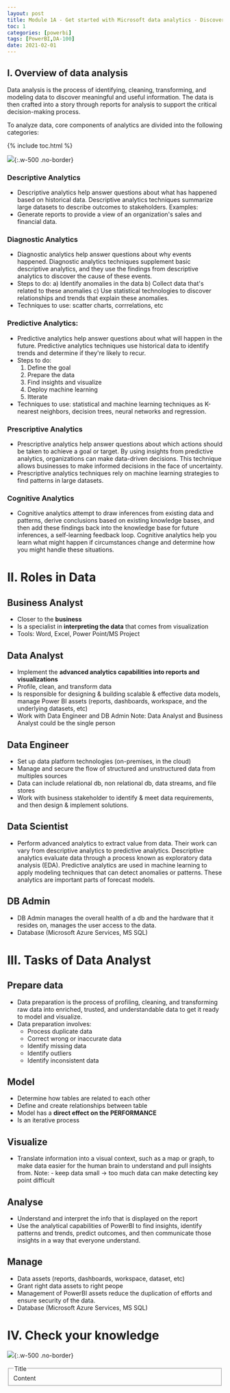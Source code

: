 ```yaml
---
layout: post
title: Module 1A - Get started with Microsoft data analytics - Discover Data Analysis
toc: 1
categories: [powerbi]
tags: [PowerBI,DA-100]
date: 2021-02-01
---
```


## I. Overview of data analysis

Data analysis is the process of identifying, cleaning, transforming, and modeling data to discover meaningful and useful information. The data is then crafted into a story through reports for analysis to support the critical decision-making process.

To analyze data, core components of analytics are divided into the following categories:

{% include toc.html %}

![](/images/powerbi/advanced_analytics.png){:.w-500 .no-border}

### Descriptive Analytics
- Descriptive analytics help answer questions about what has happened based on historical data. Descriptive analytics techniques summarize large datasets to describe outcomes to stakeholders.
Examples: 
- Generate reports to provide a view of an organization's sales and financial data.

### Diagnostic Analytics
- Diagnostic analytics help answer questions about why events happened. Diagnostic analytics techniques supplement basic descriptive analytics, and they use the findings from descriptive analytics to discover the cause of these events.
- Steps to do:
a) Identify anomalies in the data
b) Collect data that's related to these anomalies
c) Use statistical technologies to discover relationships and trends that explain these anomalies.
- Techniques to use: scatter charts, corrrelations, etc

### Predictive Analytics: 
- Predictive analytics help answer questions about what will happen in the future. Predictive analytics techniques use historical data to identify trends and determine if they're likely to recur.
- Steps to do:
  1. Define the goal
  2. Prepare the data
  3. Find insights and visualize
  4. Deploy machine learning 
  5. Itterate
- Techniques to use: statistical and machine learning techniques as K-nearest neighbors, decision trees, neural networks and regression.

### Prescriptive Analytics
- Prescriptive analytics help answer questions about which actions should be taken to achieve a goal or target. By using insights from predictive analytics, organizations can make data-driven decisions. This technique allows businesses to make informed decisions in the face of uncertainty.
- Prescriptive analytics techniques rely on machine learning strategies to find patterns in large datasets.

### Cognitive Analytics
- Cognitive analytics attempt to draw inferences from existing data and patterns, derive conclusions based on existing knowledge bases, and then add these findings back into the knowledge base for future inferences, a self-learning feedback loop. Cognitive analytics help you learn what might happen if circumstances change and determine how you might handle these situations.

# II. Roles in Data
## Business Analyst
- Closer to the **business**
- Is a specialist in **interpreting the data** that comes from visualization
- Tools: Word, Excel, Power Point/MS Project

## Data Analyst
- Implement the **advanced analytics capabilities into reports and visualizations**
- Profile, clean, and transform data
- Is responsible for designing & building scalable & effective data models, manage Power BI assets (reports, dashboards, workspace, and the underlying datasets, etc)
- Work with Data Engineer and DB Admin
Note: Data Analyst and Business Analyst could be the single person

## Data Engineer
- Set up data platform technologies (on-premises, in the cloud)
- Manage and secure the flow of structured and unstructured data from multiples sources
- Data can include relational db, non relational db, data streams, and file stores
- Work with business stakeholder to identify & meet data requirements, and then design & implement solutions.

## Data Scientist
- Perform advanced analytics to extract value from data.  Their work can vary from descriptive analytics to predictive analytics. Descriptive analytics evaluate data through a process known as exploratory data analysis (EDA). Predictive analytics are used in machine learning to apply modeling techniques that can detect anomalies or patterns. These analytics are important parts of forecast models.

## DB Admin
- DB Admin manages the overall health of a db and the hardware that it resides on, manages the user access to the data.
- Database (Microsoft Azure Services, MS SQL)

# III. Tasks of Data Analyst
## Prepare data
- Data preparation is the process of profiling, cleaning, and transforming raw data into enriched, trusted, and understandable data to get it ready to model and visualize.
- Data preparation involves:
  + Process duplicate data
  + Correct wrong or inaccurate data
  + Identify missing data
  + Identify outliers
  + Identify inconsistent data
  
## Model
- Determine how tables are related to each other
- Define and create relationships between table
- Model has a **direct effect on the PERFORMANCE**
- Is an iterative process

## Visualize
- Translate information into a visual context, such as a map or graph, to make data easier for the human brain to understand and pull insights from. 
Note: - keep data small -> too much data can make detecting key point difficult

## Analyse
- Understand and interpret the info that is displayed on the report
- Use the analytical capabilities of PowerBI to find insights, identify patterns and trends, predict outcomes, and then communicate those insights in a way that everyone understand.

## Manage
- Data assets (reports, dashboards, workspace, dataset, etc)
- Grant right data assets to right peope
- Management of PowerBI assets reduce the duplication of efforts and ensure security of the data.
- Database (Microsoft Azure Services, MS SQL)

# IV. Check your knowledge
![](/images/powerbi/microsoft-quiz1.png){:.w-500 .no-border}

<fieldset class="field-set" markdown="1">
<legend class="leg-title">Title</legend>
Content
</fieldset>
